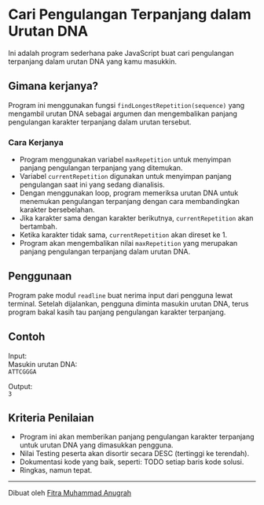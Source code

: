 # Cari Pengulangan Terpanjang dalam Urutan DNA

Ini adalah program sederhana pake JavaScript buat cari pengulangan terpanjang dalam urutan DNA yang kamu masukkin.

## Gimana kerjanya?

Program ini menggunakan fungsi `findLongestRepetition(sequence)` yang mengambil urutan DNA sebagai argumen dan mengembalikan panjang pengulangan karakter terpanjang dalam urutan tersebut.

### Cara Kerjanya

- Program menggunakan variabel `maxRepetition` untuk menyimpan panjang pengulangan terpanjang yang ditemukan.
- Variabel `currentRepetition` digunakan untuk menyimpan panjang pengulangan saat ini yang sedang dianalisis.
- Dengan menggunakan loop, program memeriksa urutan DNA untuk menemukan pengulangan terpanjang dengan cara membandingkan karakter bersebelahan.
- Jika karakter sama dengan karakter berikutnya, `currentRepetition` akan bertambah.
- Ketika karakter tidak sama, `currentRepetition` akan direset ke 1.
- Program akan mengembalikan nilai `maxRepetition` yang merupakan panjang pengulangan terpanjang dalam urutan DNA.

## Penggunaan

Program pake modul `readline` buat nerima input dari pengguna lewat terminal.
Setelah dijalankan, pengguna diminta masukin urutan DNA, terus program bakal kasih tau panjang pengulangan karakter terpanjang.

## Contoh

Input: <br>
Masukin urutan DNA: <br>
`ATTCGGGA`

Output: <br>
`3`


## Kriteria Penilaian

- Program ini akan memberikan panjang pengulangan karakter terpanjang untuk urutan DNA yang dimasukkan pengguna.
- Nilai Testing peserta akan disortir secara DESC (tertinggi ke terendah).
- Dokumentasi kode yang baik, seperti: TODO setiap baris kode solusi.
- Ringkas, namun tepat.

---
Dibuat oleh [Fitra Muhammad Anugrah](https://github.com/Samunee)
